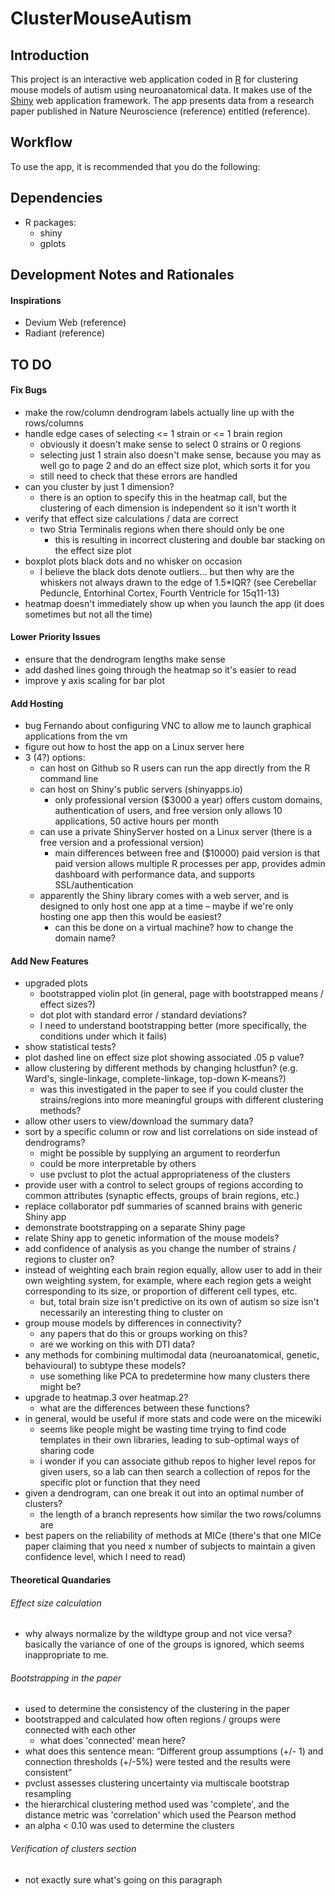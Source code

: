 # ClusterMouseAutism

## Introduction

This project is an interactive web application coded in [R][1] for clustering mouse models of autism using neuroanatomical data.  It makes use of the [Shiny][2] web application framework.  The app presents data from a research paper published in Nature Neuroscience (reference) entitled <insert paper title> (reference).  

## Workflow

To use the app, it is recommended that you do the following:

## Dependencies

- R packages:
    - shiny
    - gplots

## Development Notes and Rationales


#### Inspirations

- Devium Web (reference)
- Radiant (reference)



## TO DO

#### Fix Bugs

- make the row/column dendrogram labels actually line up with the rows/columns
- handle edge cases of selecting <= 1 strain or <= 1 brain region
    - obviously it doesn't make sense to select 0 strains or 0 regions
    - selecting just 1 strain also doesn't make sense, because you may as well go to page 2 and do an effect size plot, which sorts it for you
    - still need to check that these errors are handled
- can you cluster by just 1 dimension?
    - there is an option to specify this in the heatmap call, but the clustering of each dimension is independent so it isn't worth it
- verify that effect size calculations / data are correct
    - two Stria Terminalis regions when there should only be one 
        - this is resulting in incorrect clustering and double bar stacking on the effect size plot
- boxplot plots black dots and no whisker on occasion
    - I believe the black dots denote outliers... but then why are the whiskers not always drawn to the edge of 1.5*IQR? (see Cerebellar Peduncle, Entorhinal Cortex, Fourth Ventricle for 15q11-13)
- heatmap doesn't immediately show up when you launch the app (it does sometimes but not all the time)

#### Lower Priority Issues

- ensure that the dendrogram lengths make sense
- add dashed lines going through the heatmap so it's easier to read
- improve y axis scaling for bar plot

#### Add Hosting

- bug Fernando about configuring VNC to allow me to launch graphical applications from the vm
- figure out how to host the app on a Linux server here
- 3 (4?) options:
    - can host on Github so R users can run the app directly from the R command line
    - can host on Shiny's public servers (shinyapps.io)
        - only professional version ($3000 a year) offers custom domains, authentication of users, and free version only allows 10 applications, 50 active hours per month
    - can use a private ShinyServer hosted on a Linux server (there is a free version and a professional version)
        - main differences between free and ($10000) paid version is that paid version allows multiple R processes per app, provides admin dashboard with performance data, and supports SSL/authentication
    - apparently the Shiny library comes with a web server, and is designed to only host one app at a time – maybe if we're only hosting one app then this would be easiest?
        - can this be done on a virtual machine?  how to change the domain name?
        
#### Add New Features

- upgraded plots
    - bootstrapped violin plot (in general, page with bootstrapped means / effect sizes?)
    - dot plot with standard error / standard deviations?
    - I need to understand bootstrapping better (more specifically, the conditions under which it fails)
- show statistical tests?
- plot dashed line on effect size plot showing associated .05 p value?
- allow clustering by different methods by changing hclustfun?  (e.g. Ward's, single-linkage, complete-linkage, top-down K-means?)
    - was this investigated in the paper to see if you could cluster the strains/regions into more meaningful groups with different clustering methods?
- allow other users to view/download the summary data?
- sort by a specific column or row and list correlations on side instead of dendrograms?
    - might be possible by supplying an argument to reorderfun
    - could be more interpretable by others
    - use pvclust to plot the actual appropriateness of the clusters
- provide user with a control to select groups of regions according to common attributes (synaptic effects, groups of brain regions, etc.)
- replace collaborator pdf summaries of scanned brains with generic Shiny app
- demonstrate bootstrapping on a separate Shiny page
- relate Shiny app to genetic information of the mouse models?
- add confidence of analysis as you change the number of strains / regions to cluster on?
- instead of weighting each brain region equally, allow user to add in their own weighting system, for example, where each region gets a weight corresponding to its size, or proportion of different cell types, etc.
    - but, total brain size isn't predictive on its own of autism so size isn't necessarily an interesting thing to cluster on
- group mouse models by differences in connectivity?
    - any papers that do this or groups working on this?
    - are we working on this with DTI data?
- any methods for combining multimodal data (neuroanatomical, genetic, behavioural) to subtype these models?
    - use something like PCA to predetermine how many clusters there might be?
- upgrade to heatmap.3 over heatmap.2?
    - what are the differences between these functions?
- in general, would be useful if more stats and code were on the micewiki
    - seems like people might be wasting time trying to find code templates in their own libraries, leading to sub-optimal ways of sharing code
    - i wonder if you can associate github repos to higher level repos for given users, so a lab can then search a collection of repos for the specific plot or function that they need
- given a dendrogram, can one break it out into an optimal number of clusters?
    - the length of a branch represents how similar the two rows/columns are
- best papers on the reliability of methods at MICe (there's that one MICe paper claiming that you need x number of subjects to maintain a given confidence level, which I need to read)

#### Theoretical Quandaries

###### Effect size calculation

- why always normalize by the wildtype group and not vice versa?  basically the variance of one of the groups is ignored, which seems inappropriate to me.

###### Bootstrapping in the paper

- used to determine the consistency of the clustering in the paper
- bootstrapped and calculated how often regions / groups were connected with each other
    - what does 'connected' mean here?
- what does this sentence mean: “Different group assumptions (+/- 1) and connection thresholds (+/-5%)  were tested and the results were consistent”
- pvclust assesses clustering uncertainty via multiscale bootstrap resampling
- the hierarchical clustering method used was 'complete', and the distance metric was 'correlation' which used the Pearson method
- an alpha < 0.10 was used to determine the clusters

###### Verification of clusters section

- not exactly sure what's going on this paragraph

<!---
References
-->
[1]: http://www.r-project.org/
[2]: http://shiny.rstudio.com/